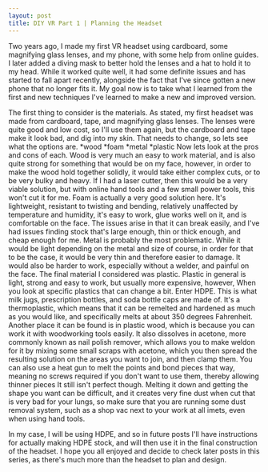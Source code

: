 ```yaml
---
layout: post
title: DIY VR Part 1 | Planning the Headset
---
```


Two years ago, I made my first VR headset using cardboard, some magnifying glass lenses, and my phone, with some help from online guides. I later added a diving mask to better hold the lenses and a hat to hold it to my head. While it worked quite well, it had some definite issues and has started to fall apart recently, alongside the fact that I've since gotten a new phone that no longer fits it. My goal now is to take what I learned from the first and new techniques I've learned to make a new and improved version.

The first thing to consider is the materials. As stated, my first headset was made from cardboard, tape, and magnifying glass lenses. The lenses were quite good and low cost, so I'll use them again, but the cardboard and tape make it look bad, and dig into my skin. That needs to change, so lets see what the options are.
*wood  *foam  *metal  *plastic
Now lets look at the pros and cons of each. Wood is very much an easy to work material, and is also quite strong for something that would be on my face, however, in order to make the wood hold together solidly, it would take either complex cuts, or to be very bulky and heavy. If I had a laser cutter, then this would be a very viable solution, but with online hand tools and a few small power tools, this won't cut it for me. Foam is actually a very good solution here. It's lightweight, resistant to twisting and bending, relatively unaffected by temperature and humidity, it's easy to work, glue works well on it, and is comfortable on the face. The issues arise in that it can break easily, and I've had issues finding stock that's large enough, thin or thick enough, and cheap enough for me. Metal is probably the most problematic. While it would be light depending on the metal and size of course, in order for that to be the case, it would be very thin and therefore easier to damage. It would also be harder to work, especially without a welder, and painful on the face. The final material I considered was plastic. Plastic in general is light, strong and easy to work, but usually more expensive, however, When you look at specific plastics that can change a bit. Enter HDPE. This is what milk jugs, prescription bottles, and soda bottle caps are made of. It's a thermoplastic, which means that it can be remelted and hardened as much as you would like, and specifically melts at about 350 degrees Fahrenheit. Another place it can be found is in plastic wood, which is because you can work it with woodworking tools easily. It also dissolves in acetone, more commonly known as nail polish remover, which allows you to make weldon for it by mixing some small scraps with acetone, which you then spread the resulting solution on the areas you want to join, and then clamp them. You can also use a heat gun to melt the points and bond pieces that way, meaning no screws required if you don't want to use them, thereby allowing thinner pieces It still isn't perfect though. Melting it down and getting the shape you want can be difficult, and it creates very fine dust when cut that is very bad for your lungs, so make sure that you are running some dust removal system, such as a shop vac next to your work at all imets, even when using hand tools.

In my case, I will be using HDPE, and so in future posts I'll have instructions for actually making HDPE stock, and will then use it in the final construction of the headset. I hope you all enjoyed and decide to check later posts in this series, as there's much more than the headset to plan and design.
